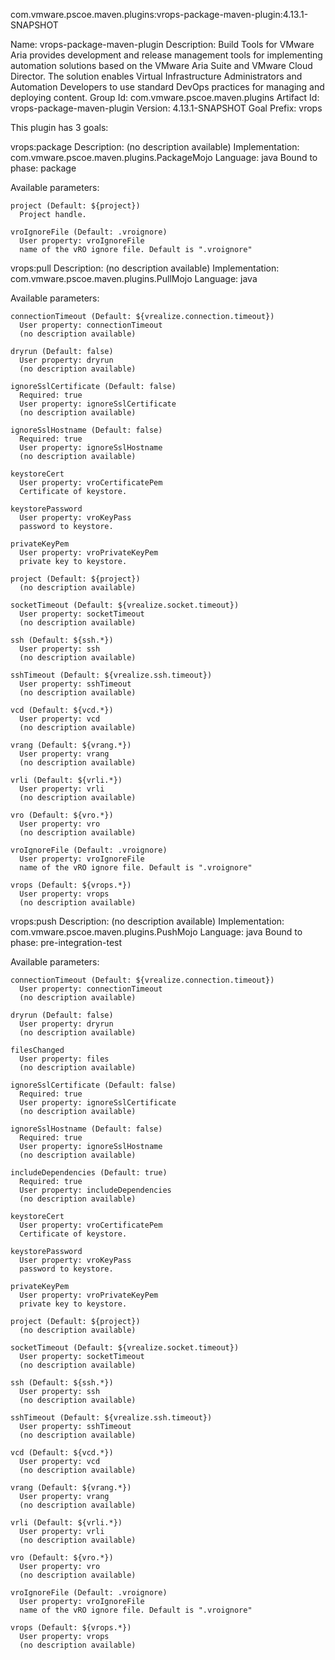 com.vmware.pscoe.maven.plugins:vrops-package-maven-plugin:4.13.1-SNAPSHOT

Name: vrops-package-maven-plugin
Description: Build Tools for VMware Aria provides development and release
  management tools for implementing automation solutions based on the VMware
  Aria Suite and VMware Cloud Director. The solution enables Virtual
  Infrastructure Administrators and Automation Developers to use standard
  DevOps practices for managing and deploying content.
Group Id: com.vmware.pscoe.maven.plugins
Artifact Id: vrops-package-maven-plugin
Version: 4.13.1-SNAPSHOT
Goal Prefix: vrops

This plugin has 3 goals:

vrops:package
  Description: (no description available)
  Implementation: com.vmware.pscoe.maven.plugins.PackageMojo
  Language: java
  Bound to phase: package

  Available parameters:

    project (Default: ${project})
      Project handle.

    vroIgnoreFile (Default: .vroignore)
      User property: vroIgnoreFile
      name of the vRO ignore file. Default is ".vroignore"

vrops:pull
  Description: (no description available)
  Implementation: com.vmware.pscoe.maven.plugins.PullMojo
  Language: java

  Available parameters:

    connectionTimeout (Default: ${vrealize.connection.timeout})
      User property: connectionTimeout
      (no description available)

    dryrun (Default: false)
      User property: dryrun
      (no description available)

    ignoreSslCertificate (Default: false)
      Required: true
      User property: ignoreSslCertificate
      (no description available)

    ignoreSslHostname (Default: false)
      Required: true
      User property: ignoreSslHostname
      (no description available)

    keystoreCert
      User property: vroCertificatePem
      Certificate of keystore.

    keystorePassword
      User property: vroKeyPass
      password to keystore.

    privateKeyPem
      User property: vroPrivateKeyPem
      private key to keystore.

    project (Default: ${project})
      (no description available)

    socketTimeout (Default: ${vrealize.socket.timeout})
      User property: socketTimeout
      (no description available)

    ssh (Default: ${ssh.*})
      User property: ssh
      (no description available)

    sshTimeout (Default: ${vrealize.ssh.timeout})
      User property: sshTimeout
      (no description available)

    vcd (Default: ${vcd.*})
      User property: vcd
      (no description available)

    vrang (Default: ${vrang.*})
      User property: vrang
      (no description available)

    vrli (Default: ${vrli.*})
      User property: vrli
      (no description available)

    vro (Default: ${vro.*})
      User property: vro
      (no description available)

    vroIgnoreFile (Default: .vroignore)
      User property: vroIgnoreFile
      name of the vRO ignore file. Default is ".vroignore"

    vrops (Default: ${vrops.*})
      User property: vrops
      (no description available)

vrops:push
  Description: (no description available)
  Implementation: com.vmware.pscoe.maven.plugins.PushMojo
  Language: java
  Bound to phase: pre-integration-test

  Available parameters:

    connectionTimeout (Default: ${vrealize.connection.timeout})
      User property: connectionTimeout
      (no description available)

    dryrun (Default: false)
      User property: dryrun
      (no description available)

    filesChanged
      User property: files
      (no description available)

    ignoreSslCertificate (Default: false)
      Required: true
      User property: ignoreSslCertificate
      (no description available)

    ignoreSslHostname (Default: false)
      Required: true
      User property: ignoreSslHostname
      (no description available)

    includeDependencies (Default: true)
      Required: true
      User property: includeDependencies
      (no description available)

    keystoreCert
      User property: vroCertificatePem
      Certificate of keystore.

    keystorePassword
      User property: vroKeyPass
      password to keystore.

    privateKeyPem
      User property: vroPrivateKeyPem
      private key to keystore.

    project (Default: ${project})
      (no description available)

    socketTimeout (Default: ${vrealize.socket.timeout})
      User property: socketTimeout
      (no description available)

    ssh (Default: ${ssh.*})
      User property: ssh
      (no description available)

    sshTimeout (Default: ${vrealize.ssh.timeout})
      User property: sshTimeout
      (no description available)

    vcd (Default: ${vcd.*})
      User property: vcd
      (no description available)

    vrang (Default: ${vrang.*})
      User property: vrang
      (no description available)

    vrli (Default: ${vrli.*})
      User property: vrli
      (no description available)

    vro (Default: ${vro.*})
      User property: vro
      (no description available)

    vroIgnoreFile (Default: .vroignore)
      User property: vroIgnoreFile
      name of the vRO ignore file. Default is ".vroignore"

    vrops (Default: ${vrops.*})
      User property: vrops
      (no description available)

